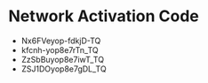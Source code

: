 # Network Activation Code
* Nx6FVeyop-fdkjD-TQ
* kfcnh-yop8e7rTn_TQ
* ZzSbBuyop8e7iwT_TQ
* ZSJ1DOyop8e7gDL_TQ